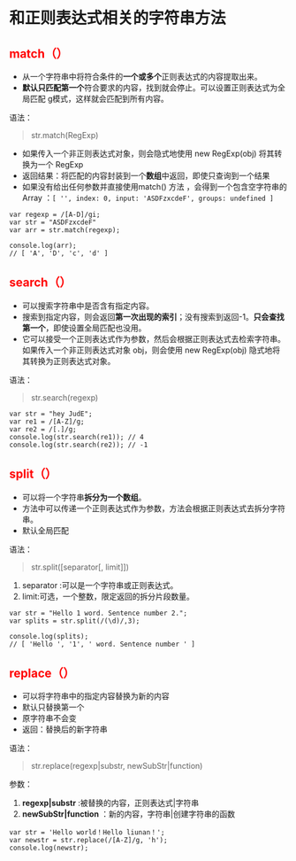 # 和正则表达式相关的字符串方法
## <font color="red">match（）</font>
- 从一个字符串中将符合条件的**一个或多个**正则表达式的内容提取出来。
- **默认只匹配第一个**符合要求的内容，找到就会停止。可以设置正则表达式为全局匹配 g模式，这样就会匹配到所有内容。

语法：
> str.match(RegExp)

- 如果传入一个非正则表达式对象，则会隐式地使用 new RegExp(obj) 将其转换为一个 RegExp 
- 返回结果：将匹配的内容封装到一个**数组**中返回，即使只查询到一个结果
- 如果没有给出任何参数并直接使用match() 方法 ，会得到一个包含空字符串的 Array ：`[ '', index: 0, input: 'ASDFzxcdeF', groups: undefined ]`
```
var regexp = /[A-D]/gi;
var str = "ASDFzxcdeF"
var arr = str.match(regexp);

console.log(arr);
// [ 'A', 'D', 'c', 'd' ]
```
## <font color="red">search（）</font>
- 可以搜索字符串中是否含有指定内容。
- 搜索到指定内容，则会返回**第一次出现的索引**；没有搜索到返回-1。**只会查找第一个**，即使设置全局匹配也没用。
- 它可以接受一个正则表达式作为参数，然后会根据正则表达式去检索字符串。如果传入一个非正则表达式对象 obj，则会使用 new RegExp(obj) 隐式地将其转换为正则表达式对象。

语法：
> str.search(regexp)

```
var str = "hey JudE";
var re1 = /[A-Z]/g;
var re2 = /[.]/g;
console.log(str.search(re1)); // 4
console.log(str.search(re2)); // -1 
```

## <font color="red">split（）</font>
- 可以将一个字符串**拆分为一个数组**。
- 方法中可以传递一个正则表达式作为参数，方法会根据正则表达式去拆分字符串。
- 默认全局匹配 

语法：
> str.split([separator[, limit]])

1. separator :可以是一个字符串或正则表达式。
2. limit:可选，一个整数，限定返回的拆分片段数量。

```
var str = "Hello 1 word. Sentence number 2.";
var splits = str.split(/(\d)/,3);

console.log(splits);  
// [ 'Hello ', '1', ' word. Sentence number ' ]
```

## <font color="red">replace（）</font>
- 可以将字符串中的指定内容替换为新的内容
- 默认只替换第一个
- 原字符串不会变
- 返回：替换后的新字符串

语法：
> str.replace(regexp|substr, newSubStr|function)

参数：
1. **regexp|substr** :被替换的内容，正则表达式|字符串  
2. **newSubStr|function** ：新的内容，字符串|创建字符串的函数

```
var str = 'Hello world！Hello liunan！';
var newstr = str.replace(/[A-Z]/g, 'h');
console.log(newstr); 
```

